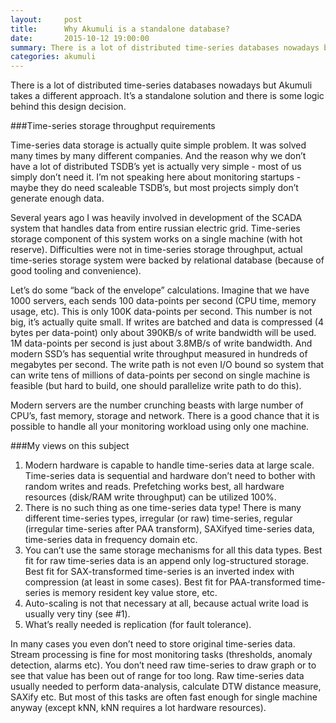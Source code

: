 ```yaml
---
layout:     post
title:      Why Akumuli is a standalone database?
date:       2015-10-12 19:00:00
summary: There is a lot of distributed time-series databases nowadays but Akumuli takes a different approach. It’s a standalone solution and there is some logic behind this design decision.
categories: akumuli
---
```

There is a lot of distributed time-series databases nowadays but Akumuli takes a different approach. It’s a standalone solution and there is some logic behind this design decision.

###Time-series storage throughput requirements

Time-series data storage is actually quite simple problem. It was solved many times by many different companies. And the reason why we don’t have a lot of distributed TSDB’s yet is actually very simple - most of us simply don’t need it. I’m not speaking here about monitoring startups - maybe they do need scaleable TSDB’s, but most projects simply don’t generate enough data. 

Several years ago I was heavily involved in development of the SCADA system that handles data from entire russian electric grid. Time-series storage component of this system works on a single machine (with hot reserve). Difficulties were not in time-series storage throughput, actual time-series storage system were backed by relational database (because of good tooling and convenience).

Let’s do some “back of the envelope” calculations. Imagine that we have 1000 servers, each sends 100 data-points per second (CPU time, memory usage, etc). This is only 100K data-points per second. This number is not big, it’s actually quite small. If writes are batched and data is compressed (4 bytes per data-point) only about 390KB/s of write bandwidth will be used. 1M data-points per second is just about 3.8MB/s of write bandwidth. And modern SSD’s has sequential write throughput measured in hundreds of megabytes per second. The write path is not even I/O bound so system that can write tens of millions of data-points per second on single machine is feasible (but hard to build, one should parallelize write path to do this).

Modern servers are the number crunching beasts with large number of CPU’s, fast memory, storage and network. There is a good chance that it is possible to handle all your monitoring workload using only one machine.

###My views on this subject

1. Modern hardware is capable to handle time-series data at large scale. Time-series data is sequential and hardware don’t need to bother with random writes and reads. Prefetching works best, all hardware resources (disk/RAM write throughput) can be utilized 100%.
2. There is no such thing as one time-series data type! There is many different time-series types, irregular (or raw) time-series, regular (irregular time-series after PAA transform), SAXifyed time-series data, time-series data in frequency domain etc. 
3. You can’t use the same storage mechanisms for all this data types. Best fit for raw time-series data is an append only log-structured storage. Best fit for SAX-transformed time-series is an inverted index with compression (at least in some cases). Best fit for PAA-transformed time-series is memory resident key value store, etc.
4. Auto-scaling is not that necessary at all, because actual write load is usually very tiny (see #1).
5. What’s really needed is replication (for fault tolerance).

In many cases you even don’t need to store original time-series data. Stream processing is fine for most monitoring tasks (thresholds, anomaly detection, alarms etc). You don’t need raw time-series to draw graph or to see that value has been out of range for too long. Raw time-series data usually needed to perform data-analysis, calculate DTW distance measure, SAXify etc. But most of this tasks are often fast enough for single machine anyway (except kNN, kNN requires a lot hardware resources).

